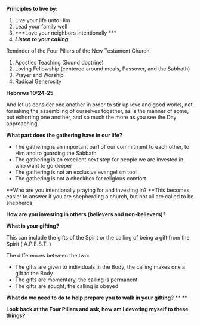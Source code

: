 **Principles to live by:**
1. Live your life unto Him
2. Lead your family well
3. ***Love your neighbors intentionally ***
4. ***Listen to your calling***

Reminder of the Four Pillars of the New Testament Church
1. Apostles Teaching (Sound doctrine)
2. Loving Fellowship (centered around meals, Passover, and the Sabbath)
3. Prayer and Worship
4. Radical Generosity

**Hebrews 10:24-25**

And let us consider one another in order to stir up love and good works, not forsaking the assembling of ourselves together, as is the manner of some, but exhorting one another, and so much the more as you see the Day approaching.

**What part does the gathering have in our life?**

- The gathering is an important part of our commitment to each other, to Him and to guarding the Sabbath
- The gathering is an excellent next step for people we are invested in who want to go deeper
- The gathering is not an exclusive evangelism tool
- The gathering is not a checkbox for religious comfort

**Who are you intentionally praying for and investing in? **This becomes easier to answer if you are shepherding a church, but not all are called to be shepherds

**How are you investing in others (believers and non-believers)?**

**What is your gifting?**

This can include the gifts of the Spirit or the calling of being a gift from the Spirit ( A.P.E.S.T. )

The differences between the two:

- The gifts are given to individuals in the Body, the calling makes one a gift to the Body
- The gifts are momentary, the calling is permanent
- The gifts are sought, the calling is obeyed

**What do we need to do to help prepare you to walk in your gifting?**
**
**

**Look back at the Four Pillars and ask, how am I devoting myself to these things?**